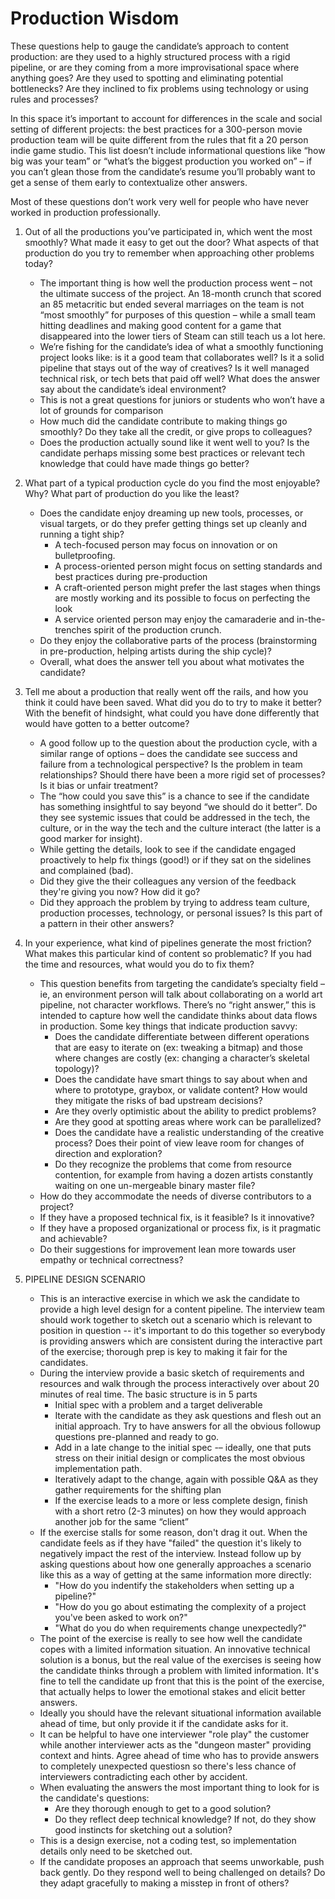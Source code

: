 # Production Wisdom
These questions help to gauge the candidate’s approach to content production: are they used to a highly structured process with a rigid pipeline, or are they coming from a more improvisational space where anything goes? Are they used to spotting and eliminating potential bottlenecks? Are they inclined to fix problems using technology or using rules and processes? 

In this space it’s important to account for differences in the scale and social setting of different projects: the best practices for a 300-person movie production team will be quite different from the rules that fit a 20 person indie game studio. This list doesn’t include informational questions like “how big was your team” or “what’s the biggest production you worked on” – if you can’t glean those from the candidate’s resume you’ll probably want to get a sense of them early to contextualize other answers.

Most of these questions don’t work very well for people who have never worked in production professionally.


1. Out of all the productions you’ve participated in, which went the most smoothly? What made it easy to get out the door? What aspects of that production do you try to remember when approaching other problems today?
    - The important thing is how well the production process went – not the ultimate success of the project. An 18-month crunch that scored an 85 metacritic but ended several marriages on the team is not “most smoothly” for purposes of this question – while a small team hitting deadlines and making good content for a game that disappeared into the lower tiers of Steam can still teach us a lot here.
    - We’re fishing for the candidate’s idea of what a smoothly functioning project looks like: is it a good team that collaborates well? Is it a solid pipeline that stays out of the way of creatives? Is it well managed technical risk, or tech bets that paid off well? What does the answer say about the candidate’s ideal environment?
    - This is not a great questions for juniors or students who won’t have a lot of grounds for comparison
    - How much did the candidate contribute to making things go smoothly? Do they take all the credit, or give props to colleagues?
    - Does the production actually sound like it went well to you? Is the candidate perhaps missing some best practices or relevant tech knowledge that could have made things go better?

2. What part of a typical production cycle do you find the most enjoyable? Why? What part of production do you like the least?
    - Does the candidate enjoy dreaming up new tools, processes, or visual targets, or do they prefer getting things set up cleanly and running a tight ship? 
        - A tech-focused person may focus on innovation or on bulletproofing.
        - A process-oriented person might focus on setting standards and best practices during pre-production
        - A craft-oriented person might prefer the last stages when things are mostly working and its possible to focus on perfecting the look
        - A service oriented person may enjoy the camaraderie and in-the-trenches spirit of the production crunch.
    - Do they enjoy the collaborative parts of the process (brainstorming in pre-production, helping artists during the ship cycle)?
    - Overall, what does the answer tell you about what motivates the candidate? 

3. Tell me about a production that really went off the rails, and how you think it could have been saved. What did you do to try to make it better? With the benefit of hindsight, what could you have done differently that would have gotten to a better outcome?
    - A good follow up to the question about the production cycle, with a similar range of options – does the candidate see success and failure from a technological perspective? Is the problem in team relationships? Should there have been a more rigid set of processes? Is it bias or unfair treatment?
    - The “how could you save this” is a chance to see if the candidate has something insightful to say beyond “we should do it better”. Do they see systemic issues that could be addressed in the tech, the culture, or in the way the tech and the culture interact (the latter is a good marker for insight).
    - While getting the details, look to see if the candidate engaged proactively to help fix things (good!) or if they sat on the sidelines and complained (bad).
    - Did they give the their colleagues any version of the feedback they're giving you now? How did it go? 
    - Did they approach the problem by trying to address team culture, production processes, technology, or personal issues? Is this part of a pattern in their other answers?  

4. In your experience, what kind of pipelines generate the most friction? What makes this particular kind of content so problematic? If you had the time and resources, what would you do to fix them?
    - This question benefits from targeting the candidate’s specialty field – ie, an environment person will talk about collaborating on a world art pipeline, not character workflows. There’s no “right answer,” this is intended to capture how well the candidate thinks about data flows in production. Some key things that indicate production savvy:
        - Does the candidate differentiate between different operations that are easy to iterate on (ex: tweaking a bitmap) and those where changes are costly (ex: changing a character’s skeletal topology)?
        - Does the candidate have smart things to say about when and where to prototype, graybox, or validate content? How would they mitigate the risks of bad upstream decisions? 
        - Are they overly optimistic about the ability to predict problems?
        - Are they good at spotting areas where work can be parallelized?
        - Does the candidate have a realistic understanding of the creative process? Does their point of view leave room for changes of direction and exploration?
        - Do they recognize the problems that come from resource contention, for example from having a dozen artists constantly waiting on one un-mergeable binary master file?
    - How do they accommodate the needs of diverse contributors to a project? 
    - If they have a proposed technical fix, is it feasible? Is it innovative?
    - If they have a proposed organizational or process fix, is it pragmatic and achievable?
    - Do their suggestions for improvement lean more towards user empathy or technical correctness?

5. PIPELINE DESIGN SCENARIO
    - This is an interactive exercise in which we ask the candidate to provide a high level design for a content pipeline. The interview team should work together to sketch out a scenario which is relevant to position in question -- it's important to do this together so everybody is providing answers which are consistent during the interactive part of the exercise; thorough prep is key to making it fair for the candidates.  
    - During the interview provide a basic sketch of requirements and resources and walk through the process interactively over about 20 minutes of real time.  The basic structure is in 5 parts
        - Initial spec with a problem and a target deliverable
        - Iterate with the candidate as they ask questions and flesh out an initial approach. Try to have answers for all the obvious followup questions pre-planned and ready to go. 
        - Add in a late change to the initial spec -– ideally, one that puts stress on their initial design or complicates the most obvious implementation path.
        - Iteratively adapt to the change, again with possible Q&A as they gather requirements for the shifting plan
        - If the exercise leads to a more or less complete design, finish with a short retro (2-3 minutes) on how they would approach another job for the same “client”
    - If the exercise stalls for some reason, don't drag it out. When the candidate feels as if they have "failed" the question it's likely to negatively impact the rest of the interview. Instead follow up by asking questions about how one generally approaches a scenario like this as a way of getting at the same information more directly:
        - "How do you indentify the stakeholders when setting up a pipeline?"
        - "How do you go about estimating the complexity of a project you've been asked to work on?"
        - "What do you do when requirements change unexpectedly?"
    - The point of the exercise is really to see how well the candidate copes with a limited information situation.  An innovative technical solution is a bonus, but the real value of the exercises is seeing how the candidate thinks through a problem with limited information. It's fine to tell the candidate up front that this is the point of the exercise, that actually helps to lower the emotional stakes and elicit better answers.
    - Ideally you should have the relevant situational information available ahead of time, but only provide it if the candidate asks for it.
    - It can be helpful to have one interviewer "role play" the customer while another interviewer acts as the "dungeon master" providing context and hints. Agree ahead of time who has to provide answers to completely unexpected questiosn so there's less chance of interviewers contradicting each other by accident.
    - When evaluating the answers the most important thing to look for is the candidate's questions:
        - Are they thorough enough to get to a good solution?
        - Do they reflect deep technical knowledge? If not, do they show good instincts for sketching out a solution?
    - This is a design exercise, not a coding test, so implementation details only need to be sketched out.
    - If the candidate proposes an approach that seems unworkable, push back gently. Do they respond well to being challenged on details? Do they adapt gracefully to making a misstep in front of others?




